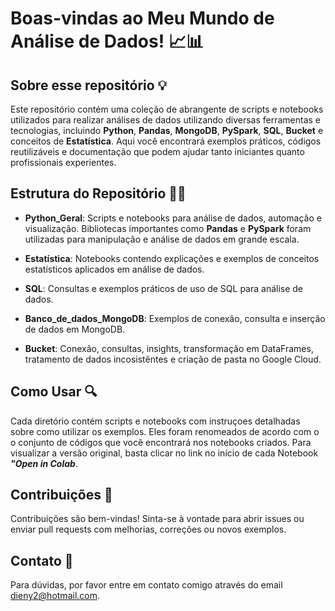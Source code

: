 # Boas-vindas ao Meu Mundo de Análise de Dados! 📈📊

## Sobre esse repositório 💡

Este repositório contém uma coleção de abrangente de scripts e notebooks utilizados para realizar análises de dados utilizando diversas ferramentas e tecnologias, incluindo **Python**, **Pandas**, **MongoDB**, **PySpark**, **SQL**, **Bucket** e conceitos de **Estatística**. Aqui você encontrará exemplos práticos, códigos reutilizáveis e documentação que podem ajudar tanto iniciantes quanto profissionais experientes.

## Estrutura do Repositório 📑✨

- **Python_Geral**: Scripts e notebooks para análise de dados, automação e visualização. Bibliotecas importantes como **Pandas** e **PySpark** foram utilizadas para manipulação e análise de dados em grande escala.

- **Estatística**: Notebooks contendo explicações e exemplos de conceitos estatísticos aplicados em análise de dados.

- **SQL**: Consultas e exemplos práticos de uso de SQL para análise de dados.

- **Banco_de_dados_MongoDB**: Exemplos de conexão, consulta e inserção de dados em MongoDB.
  
- **Bucket**: Conexão, consultas, insights, transformação em DataFrames, tratamento de dados incosistêntes e criação de pasta no Google Cloud.

## Como Usar 🔍

Cada diretório contém scripts e notebooks com instruçoes detalhadas sobre como utilizar os exemplos. Eles foram renomeados de acordo com o o conjunto de códigos que você encontrará nos notebooks criados. Para visualizar a versão original, basta clicar no link no início de cada Notebook ***"Open in Colab***.

## Contribuições 🚀

Contribuições são bem-vindas! Sinta-se à vontade para abrir issues ou enviar pull requests com melhorias, correções ou novos exemplos.

## Contato 📧

Para dúvidas, por favor entre em contato comigo através do email dieny2@hotmail.com.
<!---
dienyffer2024/dienyffer2024 is a ✨ special ✨ repository because its `README.md` (this file) appears on your GitHub profile.
You can click the Preview link to take a look at your changes.
--->
